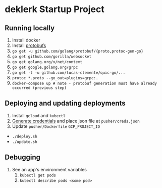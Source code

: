 # deklerk Startup Project

## Running locally

1. Install docker
1. Install [protobufs](https://github.com/golang/protobuf)
1. `go get -u github.com/golang/protobuf/{proto,protoc-gen-go}`
1. `go get github.com/gorilla/websocket`
1. `go get golang.org/x/net/context`
1. `go get google.golang.org/grpc`
1. `go get -t -u github.com/lucas-clemente/quic-go/...`
1. `protoc *.proto --go_out=plugins=grpc:.`
1. `docker-compose up # note - protobuf generation must have already occurred (previous step)` 

## Deploying and updating deployments

1. Install `gcloud` and `kubectl`
1. [Generate credentials](https://cloud.google.com/docs/authentication/getting-started) and place json file at `pusher/creds.json`
1. Update `pusher/Dockerfile` `GCP_PROJECT_ID`

- `./deploy.sh`
- `./update.sh`

## Debugging

1. See an app's environment variables
    1. `kubectl get pods`
    1. `kubectl describe pods <some pod>`